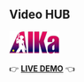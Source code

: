 ## Video HUB
![Agent AIKa](https://github.com/MiguelitoDeusEx/agent-aika-website/raw/master/img/logo.png)

👉 [**LIVE DEMO**](https://MiguelitoDeusEx.github.io/agent-aika-website/) 👈

